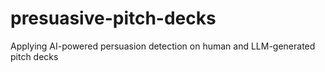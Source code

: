 # presuasive-pitch-decks
Applying AI-powered persuasion detection on human and LLM-generated pitch decks
